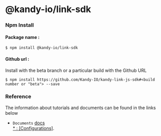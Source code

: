 # @kandy-io/link-sdk

### Npm Install

#### Package name :

`$ npm install @kandy-io/link-sdk`

#### Github url :

Install with the beta branch or a particular build with the Github URL

`$ npm install https://github.com/Kandy-IO/kandy-link-js-sdk#<build number or "beta"> --save`

### Reference

The information about tutorials and documents can be found in the links below

* `Documents` [docs](https://kandy-io.github.io/kandy-link-js-sdk/docs) <br />
[* : [Configurations]](https://kandy-io.github.io/kandy-link-js-sdk/tutorials/#/Configurations).



